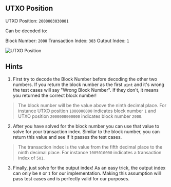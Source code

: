 ## UTXO Position

UTXO Position: `2000003030001`

Can be decoded to:

Block Number: `2000`
Transaction Index: `303`
Output Index: `1`

![UTXO Position](https://res.cloudinary.com/divzjiip8/image/upload/v1554142977/CorrectedUTXOPosition_katge7.png)

## Hints

1. First try to decode the Block Number before decoding the other two numbers. If you return the block number as the first `uint` and it's wrong the test cases will say "Wrong Block Number". If they don't, it means you returned the correct block number!

> The block number will be the value above the ninth decimal place. For instance UTXO position `1000000000` indicates block number `1` and UTXO position `2000000000000` indicates block number `2000`.

2. After you have solved for the block number you can use that value to solve for your transaction index. Similar to the block number, you can return this value and see if it passes the test cases. 

> The transaction index is the value from the fifth decimal place to the ninth decimal place. For instance `1005010000` indicates a transaction index of `501`.

3. Finally, just solve for the output index! As an easy trick, the output index can only be `0` or `1` for our implementation. Making this assumption will pass test cases and is perfectly valid for our purposes. 
